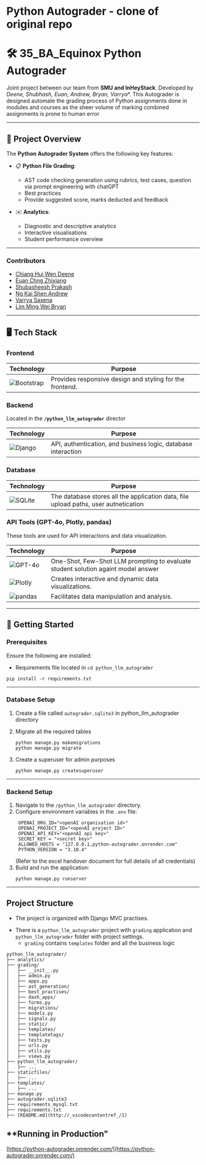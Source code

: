 # Python Autograder - clone of original repo
# 🛠️ 35_BA_Equinox Python Autograder

Joint project between our team from **SMU and InHeyStack**.  Developed by **Deene, Shubhash, Euan, Andrew*, Bryan, Varrya**. This Autograder is designed automate the grading process of Python assignments done in modules and courses as the sheer volume of marking combined assignments is prone to human error

---

## 🌟 **Project Overview**

The **Python Autograder System** offers the following key features:
* 📋 **Python File Grading**: 
    - AST code checking generation using rubrics, test cases, question via prompt engineering with chatGPT
    - Best practices
    - Provide suggested score, marks deducted and feedback

* ✉️ **Analytics**: 
    - Diagnostic and descriptive analytics
    - Interactive visualisations
    - Student performance overview
---

### Contributors

- [Chiang Hui Wen Deene](https://github.com/dchw248)
- [Euan Chng Zhixiang](https://github.com/theycallmeeuan)
- [Shubasheesh Prakash](https://github.com/Shubhash007)
- [Ng Kai Shen Andrew](https://github.com/andrew-nks)
- [Varrya Saxena](https://github.com/varryasaxena)
- [Lim Ming Wei Bryan](https://github.com/wrigglesmint)

---

## 🖥️ **Tech Stack**

### Frontend 
| **Technology**           | **Purpose**                                               |
|--------------------------|----------------------------------------------------------|
| ![Bootstrap](https://img.shields.io/badge/Bootstrap-HTML%2C%20CSS-563D7C?logo=bootstrap&logoColor=white) | Provides responsive design and styling for the frontend. |

### Backend 
Located in the **`/python_llm_autograder`** director

| **Technology**           | **Purpose**                                               |
|--------------------------|----------------------------------------------------------|
| ![Django](https://img.shields.io/badge/Django-MVC-092E20?logo=django&logoColor=white) | API, authentication, and business logic, database interaction|

### Database  

| **Technology**           | **Purpose**                                               |
|--------------------------|----------------------------------------------------------|
| ![SQLite](https://img.shields.io/badge/SQLite-Database-003B57?logo=sqlite&logoColor=white) | The database stores all the application data, file upload paths, user autnetication

### API Tools (GPT-4o, Plotly, pandas)  
These tools are used for API interactions and data visualization.

| **Technology**           | **Purpose**                                               |
|--------------------------|----------------------------------------------------------|
| ![GPT-4o](https://img.shields.io/badge/GPT--4o-API-000000?logo=openai&logoColor=white) | One-Shot, Few-Shot LLM prompting to evaluate student solution againt model answer|
| ![Plotly](https://img.shields.io/badge/Plotly-Data%20Visualization-3F4F75?logo=plotly&logoColor=white) | Creates interactive and dynamic data visualizations.      |
| ![pandas](https://img.shields.io/badge/pandas-Data%20Analysis-150458?logo=pandas&logoColor=white) | Facilitates data manipulation and analysis.                |

---

## 🚀 **Getting Started**

### Prerequisites
Ensure the following are installed:
- Requirements file located in `cd python_llm_autograder`
```
pip install -r requirements.txt
```

---

### Database Setup

1. Create a file called `autograder.sqlite3` in python_llm_autograder directory

2. Migrate all the required tables
    ```
    python manage.py makemigrations
    python manage.py migrate
    ```
3. Create a superuser for admin purposes
    ```
    python manage.py createsuperuser
    ```

---

### Backend Setup

1. Navigate to the `/python_llm_autograder` directory.
2. Configure environment variables in the `.env` file:
   ```env
    OPENAI_ORG_ID="<openAI organisation id>"
    OPENAI_PROJECT_ID="<openAI project ID>"
    OPENAI_API_KEY="<openAI api key>"
    SECRET_KEY = "<secret key>"
    ALLOWED_HOSTS = "127.0.0.1,python-autograder.onrender.com"
    PYTHON_VERSION = "3.10.4"
    ```
    (Refer to the excel handover document for full details of all credentials)
3. Build and run the application:
   ```
   python manage.py runserver
   ```
---

## **Project Structure**

- The project is organized with Django MVC practises. 
* There is a `python_llm_autograder` project with `grading` application and `python_llm_autograder` folder with project settings.
    - `grading` contains `templates` folder and all the business logic

```plaintext
python_llm_autograder/
├── analytics/
├── grading/
│   ├── __init__.py
│   ├── admin.py        
│   ├── apps.py
│   ├── ast_generation/
│   ├── best_practises/
│   ├── dash_apps/
│   ├── forms.py
│   ├── migrations/
│   ├── models.py
│   ├── signals.py
│   ├── static/
│   ├── templates/
│   ├── templatetags/
│   ├── tests.py
│   ├── urls.py
│   ├── utils.py
│   ├── views.py
├── python_llm_autograder/
│   ├── ...
├── staticfiles/
│   ├── ...
├── templates/
│   ├── ...
├── manage.py
├── autograder.sqlite3
├── requirements_mysql.txt
├── requirements.txt
├── [README.md](http://_vscodecontentref_/1)

```



## **Running in Production"
[https://python-autograder.onrender.com/](https://python-autograder.onrender.com/)
